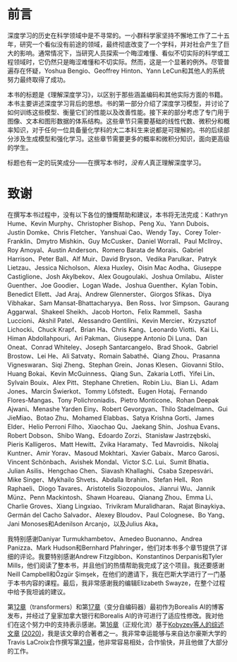 # 前言

深度学习的历史在科学领域中是不寻常的。一小群科学家坚持不懈地工作了二十五年，研究一个看似没有前途的领域，最终彻底改变了一个学科，并对社会产生了巨大的影响。通常情况下，当研究人员探索一个晦涩难懂、看似不切实际的科学或工程领域时，它仍然只是晦涩难懂和不切实际。然而，这是一个显著的例外。尽管普遍存在怀疑，Yoshua Bengio、Geoffrey Hinton、Yann LeCun和其他人的系统努力最终取得了成功。

本书的标题是《理解深度学习》，以区别于那些涵盖编码和其他实际方面的书籍。本书主要讲述深度学习背后的思想。书的第一部分介绍了深度学习模型，并讨论了如何训练这些模型、衡量它们的性能以及改善性能。接下来的部分考虑了专门用于图像、文本和图形数据的体系结构。这些章节只需要基础的线性代数、微积分和概率知识，对于任何一位具备量化学科的大二本科生来说都是可理解的。书的后续部分涉及生成模型和强化学习。这些章节需要更多的概率和微积分知识，面向更高级的学生。

标题也有一定的玩笑成分——在撰写本书时，*没有人*真正理解深度学习。

# 致谢

在撰写本书过程中，没有以下各位的慷慨帮助和建议，本书将无法完成：Kathryn Hume、Kevin Murphy、Christopher Bishop、Peng Xu、Yann Dubois、Justin Domke、Chris Fletcher、Yanshuai Cao、Wendy Tay、Corey Toler-Franklin、Dmytro Mishkin、Guy McCusker、Daniel Worrall、Paul McIlroy、Roy Amoyal、Austin Anderson、Romero Barata de Morais、Gabriel Harrison、Peter Ball、Alf Muir、David Bryson、Vedika Parulkar、Patryk Lietzau、Jessica Nicholson、Alexa Huxley、Oisin Mac Aodha、Giuseppe Castiglione、Josh Akylbekov、Alex Gougoulaki、Joshua Omilabu、Alister Guenther、Joe Goodier、Logan Wade、Joshua Guenther、Kylan Tobin、Benedict Ellett、Jad Araj、Andrew Glennerster、Giorgos Sfikas、Diya Vibhakar、Sam Mansat-Bhattacharyya、Ben Ross、Ivor Simpson、Gaurang Aggarwal、Shakeel Sheikh、Jacob Horton、Felix Rammell、Sasha Luccioni、Akshil Patel、Alessandro Gentilini、Kevin Mercier、Krzysztof Lichocki、Chuck Krapf、Brian Ha、Chris Kang、Leonardo Viotti、Kai Li、Himan Abdollahpouri、Ari Pakman、Giuseppe Antonio Di Luna、Dan Oneat、Conrad Whiteley、Joseph Santarcangelo、Brad Shook、Gabriel Brostow、Lei He、Ali Satvaty、Romain Sabathé、Qiang Zhou、Prasanna Vigneswaran、Siqi Zheng、Stephan Grein、Jonas Klesen、Giovanni Stilo、Huang Bokai、Kevin McGuinness、Qiang Sun、Zakaria Lotfi、Yifei Lin、Sylvain Bouix、Alex Pitt、Stephane Chretien、Robin Liu、Bian Li、Adam Jones、Marcin Świerkot、Tommy Löfstedt、Eugen Hotaj、Fernando Flores-Mangas、Tony Polichroniadis、Pietro Monticone、Rohan Deepak Ajwani、Menashe Yarden Einy、Robert Gevorgyan、Thilo Stadelmann、Gui JieMiao、Botao Zhu、Mohamed Elabbas、Satya Krishna Gorti、James Elder、Helio Perroni Filho、Xiaochao Qu、Jaekang Shin、Joshua Evans、Robert Dobson、Shibo Wang、Edoardo Zorzi、Stanisław Jastrzębski、Pieris Kalligeros、Matt Hewitt、Zvika Haramaty、Ted Mavroidis、Nikolaj Kuntner、Amir Yorav、Masoud Mokhtari、Xavier Gabaix、Marco Garosi、Vincent Schönbach、Avishek Mondal、Victor S.C. Lui、Sumit Bhatia、Julian Asilis、Hengchao Chen、Siavash Khallaghi、Csaba Szepesvári、Mike Singer、Mykhailo Shvets、Abdalla Ibrahim、Stefan Hell、Ron Raphaeli、Diogo Tavares、Aristotelis Siozopoulos、Jianrui Wu、Jannik Münz、Penn Mackintosh、Shawn Hoareau、Qianang Zhou、Emma Li、Charlie Groves、Xiang Lingxiao、Trivikram Muralidharan、Rajat Binaykiya、Germán del Cacho Salvador、Alexey Bloudov、Paul Colognese、Bo Yang、Jani Monoses和Adenilson Arcanjo，以及Julius Aka。

我特别感谢Daniyar Turmukhambetov、Amedeo Buonanno、Andrea Panizza、Mark Hudson和Bernhard Pfahringer，他们对本书多个章节提供了详细的评论。我要特别感谢Andrew Fitzgibbon、Konstantinos Derpanis和Tyler Mills，他们阅读了整本书，并且他们的热情帮助我完成了这个项目。我还要感谢Neill Campbell和Özgür Şimşek，在他们的邀请下，我在巴斯大学进行了一门基于本书内容的课程。最后，我非常感谢我的编辑Elizabeth Swayze，在整个过程中给予我坦诚的建议。

第[12章](#_bookmark540)（transformers）和第[17章](#_bookmark839)（变分自编码器）最初作为Borealis AI的博客发布，并经过了皇家加拿大银行和Borealis AI的许可进行了适应性修改。我对他们在这个努力中的支持表示感谢。第[16章](#_bookmark776)（正规化流）基于[Kobyzev等人的综述文章](#_bookmark1749) [(2020)](#_bookmark1749)，我是该文章的合著者之一。我非常幸运能够与来自达尔豪斯大学的Travis LaCroix合作撰写第[21章](#_bookmark1108)，他非常容易相处，合作愉快，并且他做了大部分的工作。
